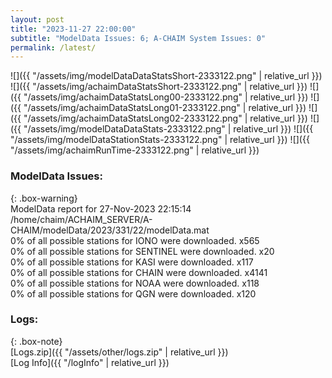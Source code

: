 ```yaml
---
layout: post
title: "2023-11-27 22:00:00"
subtitle: "ModelData Issues: 6; A-CHAIM System Issues: 0"
permalink: /latest/
---
```


![]({{ "/assets/img/modelDataDataStatsShort-2333122.png" | relative_url }})
![]({{ "/assets/img/achaimDataStatsShort-2333122.png" | relative_url }})
![]({{ "/assets/img/achaimDataStatsLong00-2333122.png" | relative_url }})
![]({{ "/assets/img/achaimDataStatsLong01-2333122.png" | relative_url }})
![]({{ "/assets/img/achaimDataStatsLong02-2333122.png" | relative_url }})
![]({{ "/assets/img/modelDataDataStats-2333122.png" | relative_url }})
![]({{ "/assets/img/modelDataStationStats-2333122.png" | relative_url }})
![]({{ "/assets/img/achaimRunTime-2333122.png" | relative_url }})


### ModelData Issues:  
  
{: .box-warning}  
 ModelData report for 27-Nov-2023 22:15:14   
 /home/chaim/ACHAIM_SERVER/A-CHAIM/modelData/2023/331/22/modelData.mat   
 0% of all possible stations for IONO were downloaded. x565   
 0% of all possible stations for SENTINEL were downloaded. x20   
 0% of all possible stations for KASI were downloaded. x117   
 0% of all possible stations for CHAIN were downloaded. x4141   
 0% of all possible stations for NOAA were downloaded. x118   
 0% of all possible stations for QGN were downloaded. x120   
  


### Logs:  
  
{: .box-note}  
[Logs.zip]({{ "/assets/other/logs.zip" | relative_url }})  
[Log Info]({{ "/logInfo" | relative_url }})  
